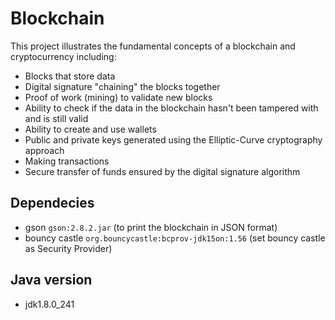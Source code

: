 # Blockchain
This project illustrates the fundamental concepts of a blockchain and cryptocurrency including:
- Blocks that store data
- Digital signature "chaining" the blocks together
- Proof of work (mining) to validate new blocks
- Ability to check if the data in the blockchain hasn't been tampered with and is still valid
- Ability to create and use wallets
- Public and private keys generated using the Elliptic-Curve cryptography approach
- Making transactions
- Secure transfer of funds ensured by the digital signature algorithm

## Dependecies
- gson `gson:2.8.2.jar` (to print the blockchain in JSON format)
- bouncy castle `org.bouncycastle:bcprov-jdk15on:1.56` (set bouncy castle as Security Provider)

## Java version
- jdk1.8.0_241
